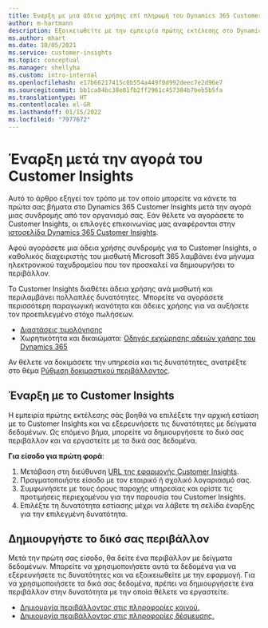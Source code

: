 ```yaml
---
title: Έναρξη με μια άδεια χρήσης επί πληρωμή του Dynamics 365 Customer Insights
author: m-hartmann
description: Εξοικειωθείτε με την εμπειρία πρώτης εκτέλεσης στο Dynamics 365 Customer Insights και εξερευνήστε τις δυνατότητές του.
ms.author: mhart
ms.date: 10/05/2021
ms.service: customer-insights
ms.topic: conceptual
ms.manager: shellyha
ms.custom: intro-internal
ms.openlocfilehash: e17b66217415c0b554a449f0d992deec7e2d96e7
ms.sourcegitcommit: bb1ca84bc38e81fb2ff2961c457384b7beb5b5fa
ms.translationtype: HT
ms.contentlocale: el-GR
ms.lasthandoff: 01/15/2022
ms.locfileid: "7977672"
---
```

# <a name="get-started-after-purchasing-customer-insights"></a>Έναρξη μετά την αγορά του Customer Insights

Αυτό το άρθρο εξηγεί τον τρόπο με τον οποίο μπορείτε να κάνετε τα πρώτα σας βήματα στο Dynamics 365 Customer Insights μετά την αγορά μιας συνδρομής από τον οργανισμό σας. Εάν θέλετε να αγοράσετε το Customer Insights, οι επιλογές επικοινωνίας μας αναφέρονται στην [ιστοσελίδα Dynamics 365 Customer Insights](https://dynamics.microsoft.com/ai/customer-insights/). 

Αφού αγοράσετε μια άδεια χρήσης συνδρομής για το Customer Insights, ο καθολικός διαχειριστής του μισθωτή Microsoft 365 λαμβάνει ένα μήνυμα ηλεκτρονικού ταχυδρομείου που τον προσκαλεί να δημιουργήσει το περιβάλλον. 

Το Customer Insights διαθέτει άδεια χρήσης ανά μισθωτή και περιλαμβάνει πολλαπλές δυνατότητες. Μπορείτε να αγοράσετε περισσότερη παραγωγική ικανότητα και άδειες χρήσης για να αυξήσετε τον προεπιλεγμένο στόχο πωλήσεων. 
- [Διαστάσεις τιμολόγησης](https://dynamics.microsoft.com/ai/customer-insights/pricing/)
- Χωρητικότητα και δικαιώματα: [Οδηγός εκχώρησης αδειών χρήσης του Dynamics 365](https://go.microsoft.com/fwlink/?LinkId=866544)

Αν θέλετε να δοκιμάσετε την υπηρεσία και τις δυνατότητες, ανατρέξτε στο θέμα [Ρύθμιση δοκιμαστικού περιβάλλοντος](trial-signup.md).

## <a name="start-with-customer-insights"></a>Έναρξη με το Customer Insights

Η εμπειρία πρώτης εκτέλεσης σάς βοηθά να επιλέξετε την αρχική εστίαση με το Customer Insights και να εξερευνήσετε τις δυνατότητες με δείγματα δεδομένων. Ως επόμενο βήμα, μπορείτε να δημιουργήσετε το δικό σας περιβάλλον και να εργαστείτε με τα δικά σας δεδομένα.

**Για είσοδο για πρώτη φορά**:

1. Μετάβαση στη διεύθυνση [URL της εφαρμογής Customer Insights](https://home.ci.ai.dynamics.com).
1. Πραγματοποιήστε είσοδο με τον εταιρικό ή σχολικό λογαριασμό σας. 
1. Συμφωνήσετε με τους όρους παροχής υπηρεσίας και ορίστε τις προτιμήσεις περιεχομένου για την παρουσία του Customer Insights.
1. Επιλέξτε τη δυνατότητα εστίασης μέχρι να λάβετε τη σελίδα έναρξης για την επιλεγμένη δυνατότητα.

## <a name="create-your-own-environment"></a>Δημιουργήστε το δικό σας περιβάλλον

Μετά την πρώτη σας είσοδο, θα δείτε ένα περιβάλλον με δείγματα δεδομένων. Μπορείτε να χρησιμοποιήσετε αυτά τα δεδομένα για να εξερευνήσετε τις δυνατότητες και να εξοικειωθείτε με την εφαρμογή. Για να χρησιμοποιήσετε τα δικά σας δεδομένα, πρέπει να δημιουργήσετε ένα περιβάλλον στην δυνατότητα με την οποία θέλετε να εργαστείτε.

- [Δημιουργία περιβάλλοντος στις πληροφορίες κοινού.](audience-insights/get-started-paid.md)
- [Δημιουργία περιβάλλοντος στις πληροφορίες δέσμευσης.](engagement-insights/create-new-environment.md) 



